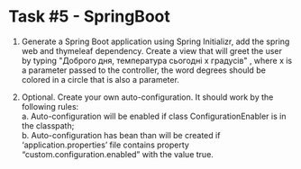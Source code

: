 # Task #5 - SpringBoot   
1. Generate a Spring Boot application using Spring Initializr, add the spring web and thymeleaf dependency. Create a view that will greet the user by typing "Доброго дня, температура сьогодні x градусів" , where x is a parameter passed to the controller, the word degrees should be colored in a circle that is also a parameter.
   
2. Optional. Create your own auto-configuration. It should work by the following rules:   
   a. Auto-configuration will be enabled if class ConfigurationEnabler is in the classpath;   
   b. Auto-configuration has bean than will be created if ‘application.properties’ file contains property “custom.configuration.enabled” with the value true.
 
